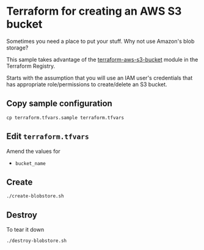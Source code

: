 # Terraform for creating an AWS S3 bucket

Sometimes you need a place to put your stuff.  Why not use Amazon's blob storage?

This sample takes advantage of the [
terraform-aws-s3-bucket](https://github.com/terraform-aws-modules/terraform-aws-s3-bucket) module in the Terraform Registry.

Starts with the assumption that you will use an IAM user's credentials that has appropriate role/permissions to create/delete an S3 bucket.

## Copy sample configuration

```
cp terraform.tfvars.sample terraform.tfvars
```

## Edit `terraform.tfvars`

Amend the values for

* `bucket_name`

## Create

```
./create-blobstore.sh
```

## Destroy

To tear it down

```
./destroy-blobstore.sh
```
